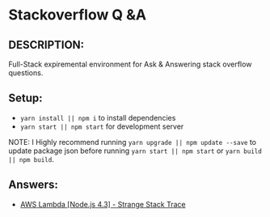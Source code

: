 # Stackoverflow Q &A


## DESCRIPTION:
Full-Stack expiremental environment for Ask & Answering stack overflow questions.

## Setup:
  - `yarn install || npm i` to install dependencies
  - `yarn start || npm start` for development server

  NOTE: I Highly recommend running `yarn upgrade || npm update --save` to update package json before running `yarn start || npm start` or `yarn build || npm build`.

## Answers:
  - [AWS Lambda [Node.js 4.3] - Strange Stack Trace](https://stackoverflow.com/questions/46078215/aws-lambda-node-js-4-3-strange-stack-trace#)
